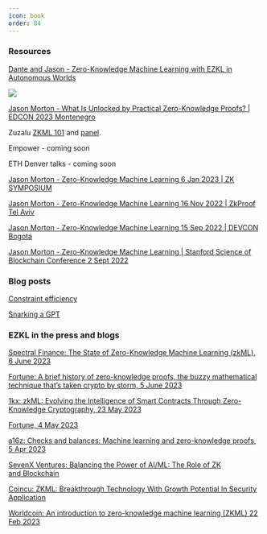 ```yaml
---
icon: book
order: 84
---
```


### Resources

[Dante and Jason - Zero-Knowledge Machine Learning with EZKL in Autonomous Worlds](https://www.youtube.com/watch?v=tp22vStPVG8)

[![](../assets/edconthumb.png)](https://www.youtube.com/watch?v=b8WwlHFBXfs)

[Jason Morton - What Is Unlocked by Practical Zero-Knowledge Proofs? | EDCON 2023 Montenegro](https://www.youtube.com/watch?v=b8WwlHFBXfs)

Zuzalu [ZKML 101](https://zuzalu.streameth.org/session/707) and [panel](https://zuzalu.streameth.org/session/753).

Empower - coming soon

ETH Denver talks - coming soon

[Jason Morton - Zero-Knowledge Machine Learning 6 Jan 2023 | ZK SYMPOSIUM](https://www.youtube.com/watch?v=7rxNN4mcOgI)

[Jason Morton - Zero-Knowledge Machine Learning 16 Nov 2022 | ZkProof Tel Aviv](https://www.youtube.com/watch?v=r-tlqdO1bRs)

[Jason Morton - Zero-Knowledge Machine Learning 15 Sep 2022 | DEVCON Bogota](https://www.youtube.com/watch?v=s9IfxTMq4ks)

[Jason Morton - Zero-Knowledge Machine Learning | Stanford Science of Blockchain Conference 2 Sept 2022](https://www.youtube.com/watch?v=a66iUDRvgWU)

### Blog posts

[Constraint efficiency](https://hackmd.io/@dantecamuto/BJrWEdGU3)

[Snarking a GPT](https://hackmd.io/mGwARMgvSeq2nGvQWLL2Ww)

<!-- zkml post -->

### EZKL in the press and blogs

[Spectral Finance: The State of Zero-Knowledge Machine Learning (zkML), 6 June 2023](https://blog.spectral.finance/the-state-of-zero-knowledge-machine-learning-zkml)

[Fortune: A brief history of zero-knowledge proofs, the buzzy mathematical technique that’s taken crypto by storm, 5 June 2023](https://fortune.com/crypto/2023/06/05/zero-knowledge-proofs-history-zk-rollups-cryptography-zcash/)

[1kx: zkML: Evolving the Intelligence of Smart Contracts Through Zero-Knowledge Cryptography, 23 May 2023](https://mirror.xyz/1kx.eth/q0s9RCH43JCDq8Z2w2Zo6S5SYcFt9ZQaRITzR4G7a_k)

[Fortune, 4 May 2023](https://fortune.com/crypto/2023/05/04/artificial-intelligence-zero-knowledge-proofs-zkml-verify-ai/)

[a16z: Checks and balances: Machine learning and zero-knowledge proofs, 5 Apr 2023](https://a16zcrypto.com/posts/article/checks-and-balances-machine-learning-and-zero-knowledge-proofs/)

[SevenX Ventures: Balancing the Power of AI/ML: The Role of ZK and Blockchain](https://mirror.xyz/sevenxventures.eth/3USbrj7kcK7lyq_7upA4iyWV5pWMII7KrM40z5zpEXo)

[Coincu: ZKML: Breakthrough Technology With Growth Potential In Security Application](https://news.coincu.com/192061-zkml-breakthrough-technology/)

[Worldcoin: An introduction to zero-knowledge machine learning (ZKML) 22 Feb 2023](https://worldcoin.org/blog/engineering/intro-to-zkml)

<!-- ### Selected academic papers by the ezkl team -->
